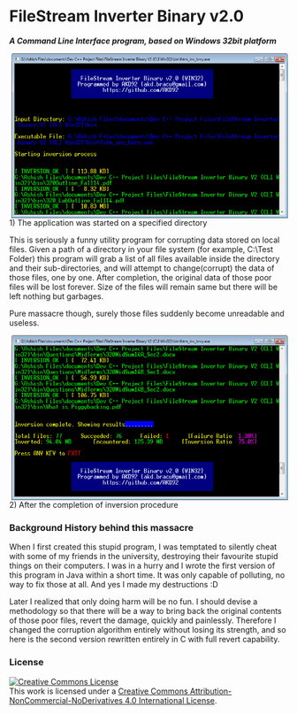 # FileStream Inverter Binary v2.0
<b><i>A Command Line Interface program, based on Windows 32bit platform</i></b>

<img align="right" width="500px" height="298" src="https://github.com/AKD92/FileStream-Binary-Inverter/raw/master/fstmScreen02.png">
<br>1) The application was started on a specified directory</br>

This is seriously a funny utility program for corrupting data stored on local files. Given a path of a directory in your file system (for example, C:\Test Folder) this program will grab a list of all files available inside the directory and their sub-directories, and will attempt to change(corrupt) the data of those files, one by one. After completion, the original data of those poor files will be lost forever. Size of the files will remain same but there will be left nothing but garbages.

Pure massacre though, surely those files suddenly become unreadable and useless.

<p>
<img align="right" width="500px" height="298" src="https://github.com/AKD92/FileStream-Binary-Inverter/raw/master/fstmScreen01.png">
<br>2) After the completion of inversion procedure</br>
</p>

### Background History behind this massacre
When I first created this stupid program, I was temptated to silently cheat with some of my friends in the university, destroying their favourite stupid things on their computers. I was in a hurry and I wrote the first version of this program in Java within a short time. It was only capable of polluting, no way to fix those at all. And yes I made my destructions :D

Later I realized that only doing harm will be no fun. I should devise a methodology so that there will be a way to bring back the original contents of those poor files, revert the damage, quickly and painlessly. Therefore I changed the corruption algorithm entirely without losing its strength, and so here is the second version rewritten entirely in C with full revert capability.

### License
<a rel="license" href="http://creativecommons.org/licenses/by-nc-nd/4.0/"><img alt="Creative Commons License" style="border-width:0" src="https://i.creativecommons.org/l/by-nc-nd/4.0/88x31.png" /></a><br />This work is licensed under a <a rel="license" href="http://creativecommons.org/licenses/by-nc-nd/4.0/">Creative Commons Attribution-NonCommercial-NoDerivatives 4.0 International License</a>.
